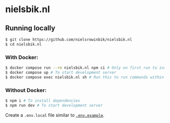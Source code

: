 # nielsbik.nl

## Running locally

```bash
$ git clone https://github.com/nielsrowinbik/nielsbik.nl
$ cd nielsbik.nl
```

### With Docker:

```bash
$ docker compose run --rm nielsbik.nl npm ci # Only on first run to install dependencies
$ docker compose up # To start development server
$ docker compose exec nielsbik.nl sh # Run this to run commands within the container
```

### Without Docker:

```bash
$ npm i # To install dependencies
$ npm run dev # To start development server
```

Create a `.env.local` file similar to [`.env.example`](https://github.com/nielsrowinbik/nielsbik.nl/blob/master/.env.example).
